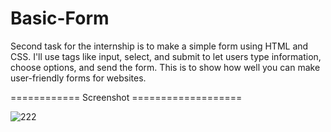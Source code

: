 # Basic-Form
Second task for the internship is to make a simple form using HTML and CSS. I'll use tags like input, select, and submit to let users type information, choose options, and send the form. This is to show how well you can make user-friendly forms for websites.



============ Screenshot ===================

![222](https://github.com/realsachinr/Basic-Form/assets/154586309/631dfcd9-715c-48dc-be73-75012919a86f)

